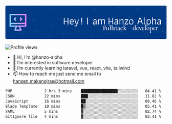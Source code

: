 ![Header](./github-header-image.png)

![Profile views](https://gpvc.arturio.dev/hanzo-alpha)

- 👋 Hi, I’m @hanzo-alpha
- 👀 I’m interested in software developer
- 🌱 I’m currently learning laravel, vue, react, vite, tailwind
- 📫 How to reach me just send me email to hansen.makangiras@hotmail.com 

<!---
hanzo-alpha/hanzo-alpha is a ✨ special ✨ repository because its `README.md` (this file) appears on your GitHub profile.
You can click the Preview link to take a look at your changes.
--->

<!--START_SECTION:waka-->

```text
PHP              2 hrs 3 mins    ████████████████░░░░░░░░░   64.41 %
JSON             22 mins         ███░░░░░░░░░░░░░░░░░░░░░░   11.82 %
JavaScript       16 mins         ██░░░░░░░░░░░░░░░░░░░░░░░   08.46 %
Blade Template   10 mins         █▒░░░░░░░░░░░░░░░░░░░░░░░   05.41 %
YAML             5 mins          ▓░░░░░░░░░░░░░░░░░░░░░░░░   02.74 %
GitIgnore file   4 mins          ▓░░░░░░░░░░░░░░░░░░░░░░░░   02.41 %
```

<!--END_SECTION:waka-->
